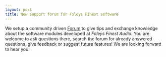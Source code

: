 ```yaml
---
layout: post
title: New support forum for Foleys Finest software
---
```



We setup a community driven [Forum](https://forum.foleysfinest.com) to give tips and exchange knowledge about the software modules developed at _Foleys Finest Audio_.
You are welcome to ask questions there, search the forum for already answered questions, give feedback or suggest future features! We are looking forward to hear you!

